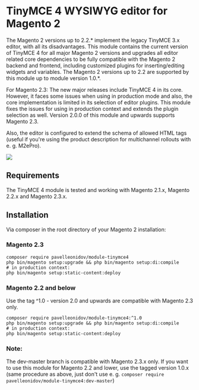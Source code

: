 # TinyMCE 4 WYSIWYG editor for Magento 2
 
The Magento 2 versions up to 2.2.* implement the legacy TinyMCE 3.x editor, with all its disadvantages. This module contains the current version of TinyMCE 4 for all major Magento 2 versions and upgrades all editor related core dependencies to be fully compatible with the Magento 2 backend and frontend, including customized plugins for inserting/editing widgets and variables. The Magento 2 versions up to 2.2 are supported by this module up to module version 1.0.*.

For Magento 2.3: The new major releases include TinyMCE 4 in its core. However, it faces some issues when using in production mode and also, the core implementation is limited in its selection of editor plugins. This module fixes the issues for using in production context and extends the plugin selection as well. Version 2.0.0 of this module and upwards supports Magento 2.3. 

Also, the editor is configured to extend the schema of allowed HTML tags (useful if you're using the product description for multichannel rollouts with e. g. M2ePro).

![](https://snag.gy/Udn5RS.jpg)

## Requirements

The TinyMCE 4 module is tested and working with Magento 2.1.x, Magento 2.2.x and Magento 2.3.x.

## Installation

Via composer in the root directory of your Magento 2 installation:

### Magento 2.3
```
composer require pavelleonidov/module-tinymce4
php bin/magento setup:upgrade && php bin/magento setup:di:compile
# in production context:
php bin/magento setup:static-content:deploy 
```
### Magento 2.2 and below

Use the tag ^1.0 - version 2.0 and upwards are compatible with Magento 2.3 only.

```
composer require pavelleonidov/module-tinymce4:^1.0
php bin/magento setup:upgrade && php bin/magento setup:di:compile
# in production context:
php bin/magento setup:static-content:deploy 
```

### Note:
The dev-master branch is compatible with Magento 2.3.x only. If you want to use this module for Magento 2.2 and lower, use the tagged version 1.0.x (same procedure as above, just don't use e. g. `composer require pavelleonidov/module-tinymce4:dev-master`)
